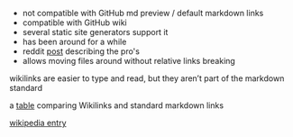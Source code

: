 - not compatible with GitHub md preview / default markdown links
- compatible with GitHub wiki
- several static site generators support it
- has been around for a while
- reddit [post](https://www.reddit.com/r/ObsidianMD/comments/pvi1r3/new_user_should_i_stay_with_pure_markdown_or_use/) describing the pro's
- allows moving files around without relative links breaking

wikilinks are easier to type and read, but they aren’t part of the markdown standard

a [table](https://www.reddit.com/r/ObsidianMD/comments/k0po5z/comment/gdnw146) comparing Wikilinks and standard markdown links

[wikipedia entry](https://en.wikipedia.org/wiki/Help:Link)